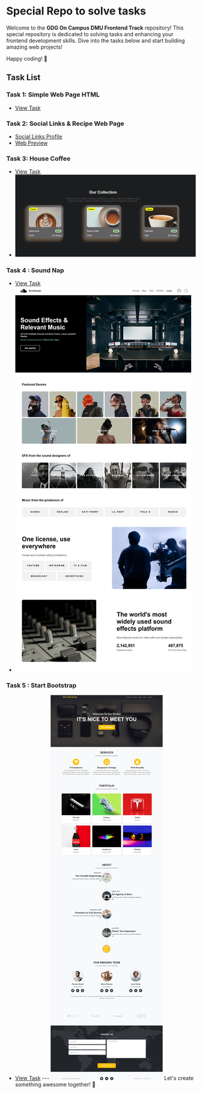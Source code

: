 # Special Repo to solve tasks

Welcome to the **GDG On Campus DMU Frontend Track** repository! This special repository is dedicated to solving tasks and enhancing your frontend development skills. Dive into the tasks below and start building amazing web projects!

Happy coding! 🚀

## Task List

### Task 1: Simple Web Page HTML

- [View Task](Tasks/T1/)

### Task 2: Social Links & Recipe Web Page

- [Social Links Profile](Tasks/T2/Social-Links-Profile/)
- [Web Preview](Tasks/T2/Recipe-Page/)

### Task 3: House Coffee

- [View Task](Tasks/T3/)
- ![Web Preview](Tasks/T3/Web_photo.png)

### Task 4 : Sound Nap

- [View Task](Tasks/T4/)
- ![Web Preview](Tasks/T4/Overveiw.jpeg)

### Task 5 : Start Bootstrap

- [View Task](Tasks/T5/)
--- ![Web Preview](Tasks/T5/assets/Screenshot_22-3-2025_18489_127.0.0.1.jpeg)
  Let's create something awesome together! 🌟
